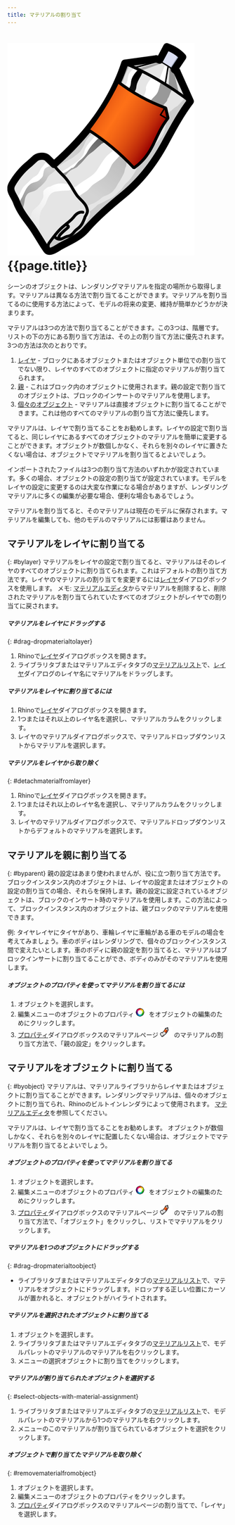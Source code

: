 ```yaml
---
title: マテリアルの割り当て
---
```


# ![images/paint.svg](images/paint.svg) {{page.title}}
シーンのオブジェクトは、レンダリングマテリアルを指定の場所から取得します。マテリアルは異なる方法で割り当てることができます。マテリアルを割り当てるのに使用する方法によって、モデルの将来の変更、維持が簡単かどうかが決まります。

マテリアルは3つの方法で割り当てることができます。この3つは、階層です。リストの下の方にある割り当て方法は、その上の割り当て方法に優先されます。3つの方法は次のとおりです。

 1. [レイヤ](#bylayer) - ブロックにあるオブジェクトまたはオブジェクト単位での割り当てでない限り、レイヤのすべてのオブジェクトに指定のマテリアルが割り当てられます。
 2. [親](#byparent) - これはブロック内のオブジェクトに使用されます。親の設定で割り当てのオブジェクトは、ブロックのインサートのマテリアルを使用します。
 3. [個々のオブジェクト](#byobject) - マテリアルは直接オブジェクトに割り当てることができます。これは他のすべてのマテリアルの割り当て方法に優先します。

マテリアルは、レイヤで割り当てることをお勧めします。レイヤの設定で割り当てると、同じレイヤにあるすべてのオブジェクトのマテリアルを簡単に変更することができます。オブジェクトが数個しかなく、それらを別々のレイヤに置きたくない場合は、オブジェクトでマテリアルを割り当てるとよいでしょう。

インポートされたファイルは3つの割り当て方法のいずれかが設定されています。多くの場合、オブジェクトの設定の割り当てが設定されています。モデルをレイヤの設定に変更するのは大変な作業になる場合がありますが、レンダリングマテリアルに多くの編集が必要な場合、便利な場合もあるでしょう。

マテリアルを割り当てると、そのマテリアルは現在のモデルに保存されます。マテリアルを編集しても、他のモデルのマテリアルには影響はありません。

## マテリアルをレイヤに割り当てる
{: #bylayer}
マテリアルをレイヤの設定で割り当てると、マテリアルはそのレイヤのすべてのオブジェクトに割り当てられます。これはデフォルトの割り当て方法です。レイヤのマテリアルの割り当てを変更するには[レイヤ](http://docs.mcneel.com/rhino/5/help/ja-jp/commands/layer.htm)ダイアログボックスを使用します。
メモ: [マテリアルエディタ](material-editor.html)からマテリアルを削除すると、削除されたマテリアルを割り当てられていたすべてのオブジェクトがレイヤでの割り当てに戻されます。

##### マテリアルをレイヤにドラッグする
{: #drag-dropmaterialtolayer}
1. Rhinoで[レイヤ](http://docs.mcneel.com/rhino/5/help/ja-jp/commands/layer.htm)ダイアログボックスを開きます。
1. ライブラリタブまたはマテリアルエディタタブの[マテリアルリスト](material-editor.html#material_list)で、[レイヤ](http://docs.mcneel.com/rhino/5/help/ja-jp/commands/layer.htm)ダイアログのレイヤ名にマテリアルをドラッグします。

##### マテリアルをレイヤに割り当てるには
1. Rhinoで[レイヤ](http://docs.mcneel.com/rhino/5/help/ja-jp/commands/layer.htm)ダイアログボックスを開きます。
1. 1つまたはそれ以上のレイヤ名を選択し、マテリアルカラムをクリックします。
1. レイヤのマテリアルダイアログボックスで、マテリアルドロップダウンリストからマテリアルを選択します。

##### マテリアルをレイヤから取り除く
{: #detachmaterialfromlayer}
1. Rhinoで[レイヤ](http://docs.mcneel.com/rhino/5/help/ja-jp/commands/layer.htm)ダイアログボックスを開きます。
1. 1つまたはそれ以上のレイヤ名を選択し、マテリアルカラムをクリックします。
1. レイヤのマテリアルダイアログボックスで、マテリアルドロップダウンリストからデフォルトのマテリアルを選択します。

## マテリアルを親に割り当てる
{: #byparent}
親の設定はあまり使われませんが、役に立つ割り当て方法です。ブロックインスタンス内のオブジェクトは、レイヤの設定またはオブジェクトの設定の割り当ての場合、それらを保持します。親の設定に設定されているオブジェクトは、ブロックのインサート時のマテリアルを使用します。この方法によって、ブロックインスタンス内のオブジェクトは、親ブロックのマテリアルを使用できます。

例: タイヤレイヤにタイヤがあり、車輪レイヤに車輪がある車のモデルの場合を考えてみましょう。車のボディはレンダリングで、個々のブロックインスタンス間で変えたいとします。車のボディに親の設定を割り当てると、マテリアルはブロックインサートに割り当てることができ、ボディのみがそのマテリアルを使用します。

##### オブジェクトのプロパティを使ってマテリアルを割り当てるには
1. オブジェクトを選択します。
1. 編集メニューのオブジェクトのプロパティ ![images/properties.png](images/properties.png) をオブジェクトの編集のためにクリックします。
1. [プロパティ](properties-object.html)ダイアログボックスのマテリアルページ ![images/materialtab.png](images/materialtab.png) のマテリアルの割り当て方法で、「親の設定」をクリックします。

## マテリアルをオブジェクトに割り当てる
{: #byobject}
マテリアルは、マテリアルライブラリからレイヤまたはオブジェクトに割り当てることができます。レンダリングマテリアルは、個々のオブジェクトに割り当てられ、Rhinoのビルトインレンダラによって使用されます。
[マテリアルエディタ](material-editor.html)を参照してください。

マテリアルは、レイヤで割り当てることをお勧めします。 オブジェクトが数個しかなく、それらを別々のレイヤに配置したくない場合は、オブジェクトでマテリアルを割り当てるとよいでしょう。

##### オブジェクトのプロパティを使ってマテリアルを割り当てる
1. オブジェクトを選択します。
1. 編集メニューのオブジェクトのプロパティ ![images/properties.png](images/properties.png) をオブジェクトの編集のためにクリックします。
1. [プロパティ](properties-object.html)ダイアログボックスのマテリアルページ ![images/materialtab.png](images/materialtab.png) のマテリアルの割り当て方法で、「オブジェクト」をクリックし、リストでマテリアルをクリックします。

##### マテリアルを1つのオブジェクトにドラッグする
{: #drag-dropmaterialtoobject}

 * ライブラリタブまたはマテリアルエディタタブの[マテリアルリスト](material-editor.html#material_list)で、マテリアルをオブジェクトにドラッグします。ドロップする正しい位置にカーソルが置かれると、オブジェクトがハイライトされます。

##### マテリアルを選択されたオブジェクトに割り当てる
1. オブジェクトを選択します。
1. ライブラリタブまたはマテリアルエディタタブの[マテリアルリスト](material-editor.html#material_list)で、モデルパレットのマテリアルのマテリアルを右クリックします。
1. メニューの選択オブジェクトに割り当てをクリックします。

##### マテリアルが割り当てられたオブジェクトを選択する
{: #select-objects-with-material-assignment}
1. ライブラリタブまたはマテリアルエディタタブの[マテリアルリスト](material-editor.html#material_list)で、モデルパレットのマテリアルから1つのマテリアルを右クリックします。
1. メニューのこのマテリアルが割り当てられているオブジェクトを選択をクリックします。

##### オブジェクトで割り当てたマテリアルを取り除く
{: #removematerialfromobject}
1. オブジェクトを選択します。
1. 編集メニューのオブジェクトのプロパティをクリックします。
1. [プロパティ](properties-object.html)ダイアログボックスのマテリアルページの割り当てで、「レイヤ」を選択します。
